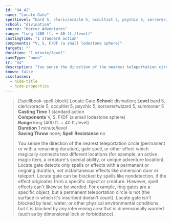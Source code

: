 ```yaml
---
id: "HA_42"
name: "Locate Gate"
spellLevel: "bard 5, cleric/oracle 5, occultist 5, psychic 5, sorcerer/wizard 5, summoner 5"
school: "divination"
source: "Horror Adventures"
range: "long (400 ft. + 40 ft./level)"
castingTime: "1 standard action"
components: "V, S, F/DF (a small lodestone sphere)"
targets: ""
duration: "1 minute/level"
saveType: "none"
sr: "no"
description: "You sense the direction of the nearest teleportation circle (permanent or with a remaining duration), gate spell, or other effect which magically connects two different locations (for example, an active magic item, a creature's special ability, or unique adventure location). Locate gate detects only spells or effects with a permanent or ongoing duration, not instantaneous effects like dimension door or teleport.  Locate gate can be blocked by spells like nondetection, if the effect originates from a specific object or creature. However, spell effects can't likewise be warded. For example, ring gates are a specific object, but a permanent teleportation circle is not (the surface in which it's inscribed doesn't count). Locate gate isn't blocked by lead, water, or other physical environmental conditions, but it is blocked by any intervening area that is dimensionally warded (such as by dimensional lock or forbiddance)."
known: false
cssclasses:
  - hide-title
  - hide-properties
---
```


> [!spellbook-spell-block] Locate Gate
> **School:** divination; **Level** bard 5, cleric/oracle 5, occultist 5, psychic 5, sorcerer/wizard 5, summoner 5
> **Casting Time** 1 standard action  
> **Components** V, S, F/DF (a small lodestone sphere)  
> **Range** long (400 ft. + 40 ft./level)  
> **Duration** 1 minute/level  
> **Saving Throw** none; **Spell Resistance** no
> 
> You sense the direction of the nearest teleportation circle (permanent or with a remaining duration), gate spell, or other effect which magically connects two different locations (for example, an active magic item, a creature's special ability, or unique adventure location). Locate gate detects only spells or effects with a permanent or ongoing duration, not instantaneous effects like dimension door or teleport.  Locate gate can be blocked by spells like nondetection, if the effect originates from a specific object or creature. However, spell effects can't likewise be warded. For example, ring gates are a specific object, but a permanent teleportation circle is not (the surface in which it's inscribed doesn't count). Locate gate isn't blocked by lead, water, or other physical environmental conditions, but it is blocked by any intervening area that is dimensionally warded (such as by dimensional lock or forbiddance).